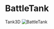 # BattleTank
Tank3D
![BattleTank](https://user-images.githubusercontent.com/95414680/175923024-ae6acc5e-6af7-4c64-9651-4fd167e205e0.jpg)